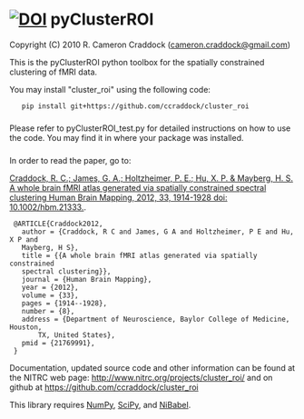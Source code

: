 [![DOI](https://zenodo.org/badge/doi/10.5281/zenodo.14297.svg)](http://dx.doi.org/10.5281/zenodo.14297)
pyClusterROI
===========
 Copyright (C) 2010 R. Cameron Craddock (cameron.craddock@gmail.com)
 
 This is the pyClusterROI python toolbox for the spatially constrained clustering of fMRI data. 
 
 You may install "cluster_roi" using the following code:
 
       pip install git+https://github.com/ccraddock/cluster_roi
 
 
 ###
 Please refer to pyClusterROI_test.py for detailed instructions on how to use the code. You may find it in where your package was installed.
 ###

 
 In order to read the paper, go to:
 
 [Craddock, R. C.; James, G. A.; Holtzheimer, P. E.; Hu, X. P. & Mayberg, H. S.
 A whole brain fMRI atlas generated via spatially constrained spectral
 clustering Human Brain Mapping, 2012, 33, 1914-1928 doi: 10.1002/hbm.21333.](http://www.ncbi.nlm.nih.gov/pubmed/21769991).
 
     @ARTICLE{Craddock2012,
       author = {Craddock, R C and James, G A and Holtzheimer, P E and Hu, X P and
       Mayberg, H S},
       title = {{A whole brain fMRI atlas generated via spatially constrained
       spectral clustering}},
       journal = {Human Brain Mapping},
       year = {2012},
       volume = {33},
       pages = {1914--1928},
       number = {8},
       address = {Department of Neuroscience, Baylor College of Medicine, Houston,
           TX, United States},
       pmid = {21769991},
     } 
 
 Documentation, updated source code and other information can be found at the
 NITRC web page: http://www.nitrc.org/projects/cluster_roi/ and on github at
 https://github.com/ccraddock/cluster_roi
 
 This library requires [NumPy](http://numpy.scipy.org), [SciPy](http://www.scipy.org), and [NiBabel](http://nipy.sourceforge.net/nibabel).
